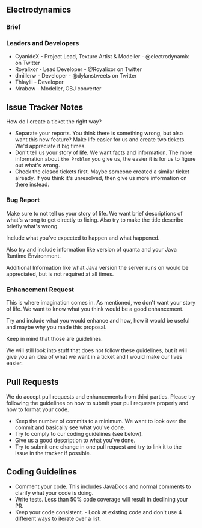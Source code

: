 ## Electrodynamics

### Brief


### Leaders and Developers
* CyanideX - Project Lead, Texture Artist & Modeller - @electrodynamix on Twitter
* Royalixor - Lead Developer - @Royalixor on Twitter
* dmillerw - Developer - @dylanstweets on Twitter
* Thlaylii - Developer
* Mrabow - Modeller, OBJ converter

Issue Tracker Notes
-------------------

How do I create a ticket the right way?

- Separate your reports. You think there is something wrong, but also want this new feature? Make life easier for us and create two tickets. We'd appreciate it big times.
- Don't tell us your story of life. We want facts and information. The more information about `the Problem` you give us, the easier it is for us to figure out what's wrong.
- Check the closed tickets first. Maybe someone created a similar ticket already. If you think it's unresolved, then give us more information on there instead.

### Bug Report

Make sure to not tell us your story of life. We want brief descriptions of what's wrong to get directly to fixing.
Also try to make the title describe briefly what's wrong.

Include what you've expected to happen and what happened.

Also try and include information like version of quanta and your Java Runtime Environment.

Additional Information like what Java version the server runs on would be appreciated, but is not required at all times.

### Enhancement Request

This is where imagination comes in. As mentioned, we don't want your story of life. We want to know what you think would be a good enhancement.

Try and include what you would enhance and how, how it would be useful and maybe why you made this proposal.

Keep in mind that those are guidelines.


We will still look into stuff that does not follow these guidelines, but it will give you an idea of what we want in a ticket and I would make our lives easier.

Pull Requests
-------------

We do accept pull requests and enhancements from third parties. Please try following the guidelines on how to submit your pull requests properly and how to format your code.

- Keep the number of commits to a minimum. We want to look over the commit and basically see what you've done.
- Try to comply to our coding guidelines (see below).
- Give us a good description to what you've done.
- Try to submit one change in one pull request and try to link it to the issue in the tracker if possible.

Coding Guidelines
-------------

- Comment your code. This includes JavaDocs and normal comments to clarify what your code is doing.
- Write tests. Less than 50% code coverage will result in declining your PR.
- Keep your code consistent. - Look at existing code and don't use 4 different ways to iterate over a list.
